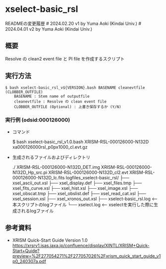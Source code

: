 # xselect-basic_rsl

READMEの変更履歴
\# 2024.02.20 v1 by Yuma Aoki (Kindai Univ.)
\# 2024.04.01 v2 by Yuma Aoki (Kindai Univ.)


## 概要

Resolve の clean2 event file と PI file を作成するスクリプト



## 実行方法

    $ bash xselect-basic_rsl_v${VERSION}.bash BASENAME cleanevtfile (CLOBBER_OUTFILE)
        BASENAME : Stem name of outputfile
        cleanevtfile : Resolve の clean event file
        CLOBBER_OUTFILE (Optional) : 上書き保存するか (Y/N)


### 実行例 (odsid:000126000)

- コマンド

    $ bash xselect-basic_rsl_v1.0.bash XRISM-RSL-000126000-N132D xa000126000rsl_p0px1000_cl.evt.gz

- 生成されるファイルおよびディレクトリ

    ./
    XRISM-RSL-000126000-N132D_DET.img
    XRISM-RSL-000126000-N132D_Hp_src.pi
    XRISM-RSL-000126000-N132D_cl2.evt
    XRISM-RSL-000126000-N132D_lc.fits
    logfiles_xselect-basic_rsl/
    ├── xsel_ascii_out.xsl
    ├── xsel_display.def
    ├── xsel_files.tmp
    ├── xsel_fits_curve.xsl
    ├── xsel_hist.xsl
    ├── xsel_image.xsl
    ├── xsel_obscat.tmp
    ├── xsel_obslist.def
    ├── xsel_read_cat.xsl
    ├── xsel_session.xsl
    ├── xsel_xronos_out.xsl
    ├── xselect-basic_rsl.log   <-- 本スクリプトのlogファイル
    └── xselect.log             <-- xselectを実行した際に生成されるlogファイル



## 参考資料

- XRISM Quick-Start Guide Version 1.0
https://xrsrv1.isas.jaxa.jp/confluence/display/XINTL/XRISM+Quick-Start+Quide?preview=%2F277054271%2F277057026%2Fxrism_quick_start_guide_v1p0_240307a.pdf

